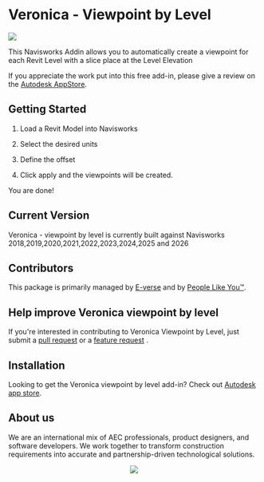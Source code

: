 # Veronica - Viewpoint by Level

[<img src="https://s3.us-east-1.amazonaws.com/everse.assets/GithubReadme/Veronica.png">](https://github.com/EverseDevelopment/e-verse.Navisworks.ViewpointByLevel/wiki)
<br/>


This Navisworks Addin allows you to automatically create a viewpoint for each Revit Level with a slice place at the Level Elevation</h3>
<br/>

If you appreciate the work put into this free add-in, please give a review on the [Autodesk AppStore](https://apps.autodesk.com/NAVIS/en/Detail/Index?id=601211669573384953&appLang=en&os=Win64). 

## Getting Started

1. Load a Revit Model into Navisworks

2. Select the desired units

3. Define the offset

4. Click apply and the viewpoints will be created.

You are done! 

## Current Version
Veronica - viewpoint by level is currently built against Navisworks 2018,2019,2020,2021,2022,2023,2024,2025 and 2026

## Contributors
This package is primarily managed by [E-verse](https://www.e-verse.co/) and by [People Like You™](https://github.com/EverseDevelopment/e-verse.Navisworks.ViewpointByLevel/pulse).

## Help improve Veronica viewpoint by level
If you're interested in contributing to Veronica Viewpoint by Level, just submit a [pull request](https://github.com/EverseDevelopment/e-verse.Navisworks.ViewpointByLevel/pulls) or a [feature request](https://github.com/EverseDevelopment/e-verse.Navisworks.ViewpointByLevel/issues) .

## Installation
Looking to get the Veronica viewpoint by level add-in?  Check out [Autodesk app store](https://apps.autodesk.com/NAVIS/en/Detail/Index?id=601211669573384953&appLang=en&os=Win64).

## About us ##

We are an international mix of AEC professionals, product designers, and software developers. We work together to transform construction requirements into accurate and partnership-driven technological solutions.

<p align="center" width="100%">
    <a href="https://www.e-verse.com/">
    <img src="https://s3.amazonaws.com/everse.assets/GithubReadme/e-verse_logo_no+slogan.jpg" align="center">
    </a>
</p>
